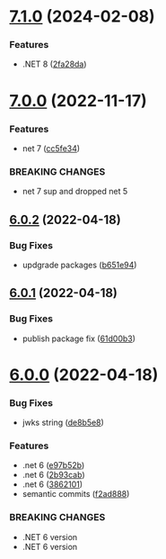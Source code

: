 # [7.1.0](https://github.com/NetDevPack/Security.JwtExtensions/compare/v7.0.0...v7.1.0) (2024-02-08)


### Features

* .NET 8 ([2fa28da](https://github.com/NetDevPack/Security.JwtExtensions/commit/2fa28dad49d0bb5aed8cc9cc246a43c01c06f655))

# [7.0.0](https://github.com/NetDevPack/Security.JwtExtensions/compare/v6.0.2...v7.0.0) (2022-11-17)


### Features

* net 7 ([cc5fe34](https://github.com/NetDevPack/Security.JwtExtensions/commit/cc5fe347933f03ff934787ae3821263b48050cef))


### BREAKING CHANGES

* net 7 sup and dropped net 5

## [6.0.2](https://github.com/NetDevPack/Security.JwtExtensions/compare/v6.0.1...v6.0.2) (2022-04-18)


### Bug Fixes

* updgrade packages ([b651e94](https://github.com/NetDevPack/Security.JwtExtensions/commit/b651e94f6d2be5b34d36c377dc5cb4c5a485c0dc))

## [6.0.1](https://github.com/NetDevPack/Security.JwtExtensions/compare/v6.0.0...v6.0.1) (2022-04-18)


### Bug Fixes

* publish package fix ([61d00b3](https://github.com/NetDevPack/Security.JwtExtensions/commit/61d00b3d4424b9d5ef507bcb056836869a8a1c46))

# [6.0.0](https://github.com/NetDevPack/Security.JwtExtensions/compare/v5.0.1...v6.0.0) (2022-04-18)


### Bug Fixes

* jwks string ([de8b5e8](https://github.com/NetDevPack/Security.JwtExtensions/commit/de8b5e8fd1faee3e7171a07db891c2509512a5ed))


### Features

* .net 6 ([e97b52b](https://github.com/NetDevPack/Security.JwtExtensions/commit/e97b52b9a92c8a8662415c4717ce99eee5121176))
* .net 6 ([2b93cab](https://github.com/NetDevPack/Security.JwtExtensions/commit/2b93cab63d51c627d4648d845e5d1b71fad60c7b))
* .net 6 ([3862101](https://github.com/NetDevPack/Security.JwtExtensions/commit/386210183526036e22e3cdecdfa97ae035023e47))
* semantic commits ([f2ad888](https://github.com/NetDevPack/Security.JwtExtensions/commit/f2ad88894865eee869bd1fa5aa3d4b0b991bfc1a))


### BREAKING CHANGES

* .NET 6 version
* .NET 6 version
